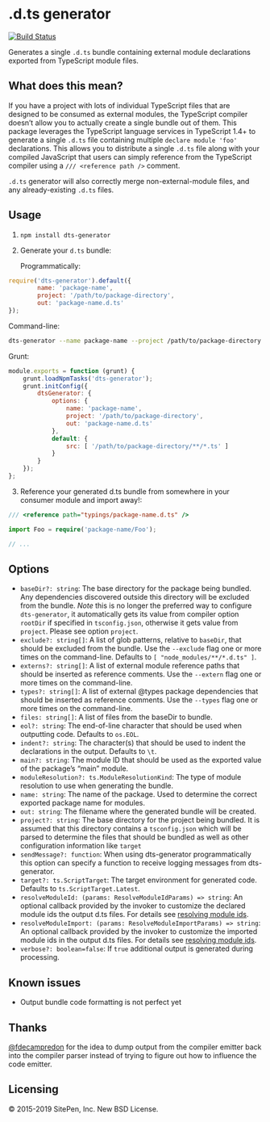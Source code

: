 .d.ts generator
===============

[![Build Status](https://travis-ci.org/SitePen/dts-generator.svg?branch=master)](https://travis-ci.org/SitePen/dts-generator)

Generates a single `.d.ts` bundle containing external module declarations exported from TypeScript module files.

## What does this mean?

If you have a project with lots of individual TypeScript files that are designed to be consumed as external modules,
the TypeScript compiler doesn’t allow you to actually create a single bundle out of them. This package leverages the
TypeScript language services in TypeScript 1.4+ to generate a single `.d.ts` file containing multiple
`declare module 'foo'` declarations. This allows you to distribute a single `.d.ts` file along with your compiled
JavaScript that users can simply reference from the TypeScript compiler using a `/// <reference path />` comment.

`.d.ts` generator will also correctly merge non-external-module files, and any already-existing `.d.ts` files.

## Usage

1. `npm install dts-generator`

2. Generate your `d.ts` bundle:

   Programmatically:

```js
require('dts-generator').default({
		name: 'package-name',
		project: '/path/to/package-directory',
		out: 'package-name.d.ts'
});
```

   Command-line:

```bash
dts-generator --name package-name --project /path/to/package-directory --out package-name.d.ts
```

   Grunt:

```js
module.exports = function (grunt) {
	grunt.loadNpmTasks('dts-generator');
	grunt.initConfig({
		dtsGenerator: {
			options: {
				name: 'package-name',
				project: '/path/to/package-directory',
				out: 'package-name.d.ts'
			},
			default: {
				src: [ '/path/to/package-directory/**/*.ts' ]
			}
		}
	});
};
```

3. Reference your generated d.ts bundle from somewhere in your consumer module and import away!:

```ts
/// <reference path="typings/package-name.d.ts" />

import Foo = require('package-name/Foo');

// ...
```

## Options

* `baseDir?: string`: The base directory for the package being bundled. Any dependencies discovered outside this
  directory will be excluded from the bundle.  *Note* this is no longer the preferred way to configure `dts-generator`,
  it automatically gets its value from compiler option `rootDir` if specified in `tsconfig.json`, otherwise it gets value from `project`. Please see option `project`.
* `exclude?: string[]`: A list of glob patterns, relative to `baseDir`, that should be excluded from the bundle. Use
  the `--exclude` flag one or more times on the command-line. Defaults to `[ "node_modules/**/*.d.ts" ]`.
* `externs?: string[]`: A list of external module reference paths that should be inserted as reference comments. Use
  the `--extern` flag one or more times on the command-line.
* `types?: string[]`: A list of external @types package dependencies that should be inserted as reference comments. Use
  the `--types` flag one or more times on the command-line.
* `files: string[]`: A list of files from the baseDir to bundle.
* `eol?: string`: The end-of-line character that should be used when outputting code. Defaults to `os.EOL`.
* `indent?: string`: The character(s) that should be used to indent the declarations in the output. Defaults to `\t`.
* `main?: string`: The module ID that should be used as the exported value of the package’s “main” module.
* `moduleResolution?: ts.ModuleResolutionKind`: The type of module resolution to use when generating the bundle.
* `name: string`: The name of the package. Used to determine the correct exported package name for modules.
* `out: string`: The filename where the generated bundle will be created.
* `project?: string`: The base directory for the project being bundled.  It is assumed that this directory contains a `tsconfig.json` which will be parsed to determine the files that should be bundled as well as other configuration information like `target`
* `sendMessage?: function`: When using dts-generator programmatically this option can specify a function to receive logging messages from dts-generator.
* `target?: ts.ScriptTarget`: The target environment for generated code. Defaults to `ts.ScriptTarget.Latest`.
* `resolveModuleId: (params: ResolveModuleIdParams) => string`: An optional callback provided by the invoker to customize the declared module ids the output d.ts files. For details see [resolving module ids](docs/resolving-module-ids.md).
* `resolveModuleImport: (params: ResolveModuleImportParams) => string`: An optional callback provided by the invoker to customize the imported module ids in the output d.ts files. For details see [resolving module ids](docs/resolving-module-ids.md).
* `verbose?: boolean=false`: If `true` additional output is generated during processing.

## Known issues

* Output bundle code formatting is not perfect yet

## Thanks

[@fdecampredon](https://github.com/fdecampredon) for the idea to dump output from the compiler emitter back into the compiler parser instead of trying to
figure out how to influence the code emitter.

## Licensing

© 2015-2019 SitePen, Inc. New BSD License.
